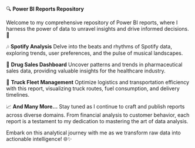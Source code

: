 🔍 **Power BI Reports Repository**

Welcome to my comprehensive repository of Power BI reports, where I harness the power of data to unravel insights and drive informed decisions. 🚀

🎶 **Spotify Analysis**
Delve into the beats and rhythms of Spotify data, exploring trends, user preferences, and the pulse of musical landscapes.

💊 **Drug Sales Dashboard**
Uncover patterns and trends in pharmaceutical sales data, providing valuable insights for the healthcare industry.

🚚 **Truck Fleet Management**
Optimize logistics and transportation efficiency with this report, visualizing truck routes, fuel consumption, and delivery timelines.

📈 **And Many More...**
Stay tuned as I continue to craft and publish reports across diverse domains. From financial analysis to customer behavior, each report is a testament to my dedication to mastering the art of data analysis.

Embark on this analytical journey with me as we transform raw data into actionable intelligence! 🌐✨
